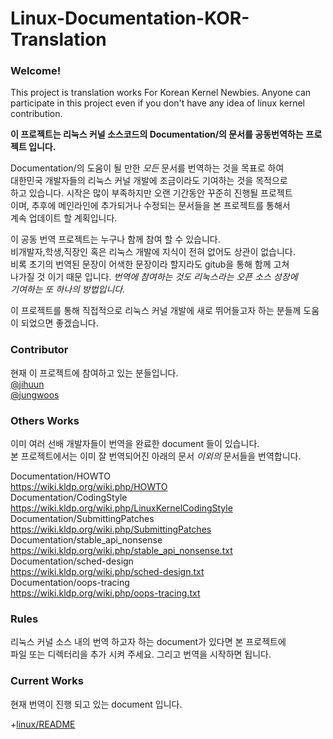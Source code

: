 # Linux-Documentation-KOR-Translation

### Welcome!
This project is translation works For Korean Kernel Newbies.
Anyone can participate in this project even if you don't have
any idea of linux kernel contribution.

__이 프로젝트는 리눅스 커널 소스코드의 Documentation/의 문서를 공동번역하는__	
__프로젝트 입니다.__			

Documentation/의 도움이 될 만한 _모든_ 문서를 번역하는 것을 목표로 하여	
대한민국 개발자들의 리눅스 커널 개발에 조금이라도 기여하는 것을 목적으로	
하고 있습니다. 시작은 많이 부족하지만 오랜 기간동안 꾸준히 진행될 프로젝트	
이며, 추후에 메인라인에 추가되거나 수정되는 문서들을 본 프로젝트를 통해서	
계속 업데이트 할 계획입니다.	

이 공동 번역 프로젝트는 누구나 함께 참여 할 수 있습니다.    
비개발자,학생,직장인 혹은 리눅스 개발에 지식이 전혀 없어도 상관이 없습니다.  
비록 초기의 번역된 문장이 어색한 문장이라 할지라도 gitub을 통해 함께 고쳐   
나가질 것 이기 때문 입니다. _번역에 참여하는 것도 리눅스라는 오픈 소스 성장에_  
_기여하는 또 하나의 방법입니다._  

이 프로젝트를 통해 직접적으로 리눅스 커널 개발에 새로 뛰어들고자 하는 분들께	
도움이 되었으면 좋겠습니다.	

### Contributor	
현재 이 프로젝트에 참여하고 있는 분들입니다.		
[@jihuun](github.com/jihuun)    
[@jungwoos](github.com/jungwoos)    

### Others Works	
이미 여러 선배 개발자들이 번역을 완료한 document 들이 있습니다.	
본 프로젝트에서는 이미 잘 번역되어진 아래의 문서 _이외의_ 문서들을 번역합니다.	

Documentation/HOWTO 	
https://wiki.kldp.org/wiki.php/HOWTO	
Documentation/CodingStyle 	
https://wiki.kldp.org/wiki.php/LinuxKernelCodingStyle	
Documentation/SubmittingPatches 	
https://wiki.kldp.org/wiki.php/SubmittingPatches	
Documentation/stable_api_nonsense	
https://wiki.kldp.org/wiki.php/stable_api_nonsense.txt	
Documentation/sched-design 	
https://wiki.kldp.org/wiki.php/sched-design.txt		
Documentation/oops-tracing 		
https://wiki.kldp.org/wiki.php/oops-tracing.txt		

### Rules	
리눅스 커널 소스 내의 번역 하고자 하는 document가 있다면 본 프로젝트에	
파일 또는 디렉터리을 추가 시켜 주세요. 그리고 번역을 시작하면 됩니다. 	
 
### Current Works   
현재 번역이 진행 되고 있는 document 입니다. 

+[linux/README](https://github.com/jihuun/Linux-Documentation-KOR-Translation/blob/master/linux/README)     


